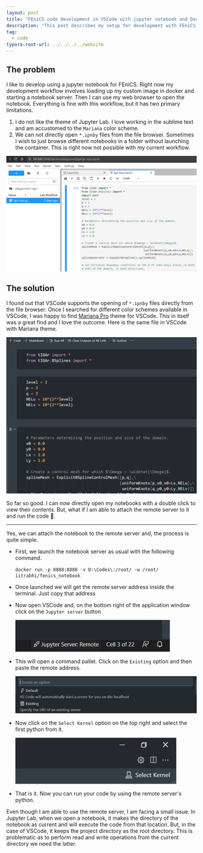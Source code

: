 ```yaml
---
layout: post
title: "FEniCS code development in VSCode with jupyter notebook and Docker."
description: "This post describes my setup for development with FEniCS and Docker in VSCode."
tag: 
  - code
typora-root-url: ../../../../website
---
```


## The problem

I like to develop using a jupyter notebook for FEniCS. Right now my development workflow involves loading up my custom image in docker and starting a notebook server. Then I can use my web browser to open the notebook. Everything is fine with this workflow, but it has two primary limitations.

1. I do not like the theme of Jupyter Lab. I love working in the sublime text and am accustomed to the `Mariana` color scheme. 
2. We can not directly open `*.ipnby` files from the file browser. Sometimes I wish to just browse different notebooks in a folder without launching the container. This is right now not possible with my current workflow.

![image-20220226170047101](/_posts/2022/assets/images/image-20220226170047101.png)

## The solution

I found out that VSCode supports the opening of `*.ipnby` files directly from the file browser. Once I searched for different color schemes available in VSCode, I was happy to find [Mariana Pro](https://marketplace.visualstudio.com/items?itemName=rickynormandeau.mariana-pro) theme for VSCode. This in itself was a great find and I love the outcome. Here is the same file in VSCode with Mariana theme.

![image-20220226170639588](/_posts/2022/assets/images/image-20220226170639588.png)

So far so good. I can now directly open my notebooks with a double click to view their contents. But, what if I am able to attach the remote server to it and run the code 🤩.

---

Yes, we can attach the notebook to the remote server and, the process is quite simple. 

- First, we launch the notebook server as usual with the following command.

  ```
  docker run -p 8888:8888 -v D:\Codes\:/root/ -w /root/ iitrabhi/fenics_notebook
  ```

- Once launched we will get the remote server address inside the terminal. Just copy that address

- Now open VSCode and, on the bottom right of the application window click on the `Jupyter server` button

  ![image-20220226171418154](/_posts/2022/assets/images/image-20220226171418154.png)

- This will open a command pallet. Click on the `Existing` option and then paste the remote address. 

  ![image-20220226171540958](/_posts/2022/assets/images/image-20220226171540958.png)

- Now click on the `Select Kernel` option on the top right and select the first python from it.

  ![image-20220226171748655](/_posts/2022/assets/images/image-20220226171748655.png)

- That is it. Now you can run your code by using the remote server's python.

Even though I am able to use the remote server, I am facing a small issue. In Jupyter Lab, when we open a notebook, it makes the directory of the notebook as current and will execute the code from that location. But, in the case of VSCode, it keeps the project directory as the root directory. This is problematic as to perform read and write operations from the current directory we need the latter.